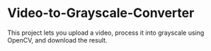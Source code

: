 # Video-to-Grayscale-Converter
This project lets you upload a video, process it into grayscale using OpenCV, and download the result.
